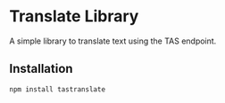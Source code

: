 # Translate Library

A simple library to translate text using the TAS endpoint.

## Installation

```sh
npm install tastranslate
```